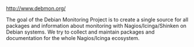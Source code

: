http://www.debmon.org/

The goal of the Debian Monitoring Project is to create a single source for all packages and information about monitoring with Nagios/Icinga/Shinken on Debian systems. We try to collect and maintain packages and documentation for the whole Nagios/Icinga ecosystem.


